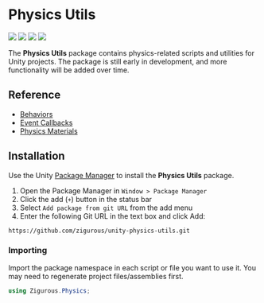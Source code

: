 # Physics Utils

[![](https://img.shields.io/badge/github-repo-blue?logo=github)](https://github.com/zigurous/unity-physics-utils) [![](https://img.shields.io/github/package-json/v/zigurous/unity-physics-utils)](https://github.com/zigurous/unity-physics-utils/releases) [![](https://img.shields.io/badge/docs-link-success)](https://docs.zigurous.com/com.zigurous.physics) [![](https://img.shields.io/github/license/zigurous/unity-physics-utils)](https://github.com/zigurous/unity-physics-utils/blob/main/LICENSE.md)

The **Physics Utils** package contains physics-related scripts and utilities for Unity projects. The package is still early in development, and more functionality will be added over time.

## Reference

- [Behaviors](https://docs.zigurous.com/com.zigurous.physics/manual/behaviors)
- [Event Callbacks](https://docs.zigurous.com/com.zigurous.physics/manual/events)
- [Physics Materials](https://docs.zigurous.com/com.zigurous.physics/manual/materials)

## Installation

Use the Unity [Package Manager](https://docs.unity3d.com/Manual/upm-ui.html) to install the **Physics Utils** package.

1. Open the Package Manager in `Window > Package Manager`
2. Click the add (`+`) button in the status bar
3. Select `Add package from git URL` from the add menu
4. Enter the following Git URL in the text box and click Add:

```http
https://github.com/zigurous/unity-physics-utils.git
```

### Importing

Import the package namespace in each script or file you want to use it. You may need to regenerate project files/assemblies first.

```csharp
using Zigurous.Physics;
```
